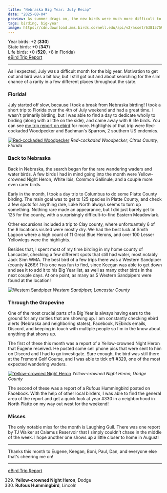 ```yaml
---
title: "Nebraska Big Year: July Recap"
date: "2025-08-04"
preview: As summer drags on, the new birds were much more difficult to find, but the end of summer is in sight.
tags: birding, big-year
image: https://cdn.download.ams.birds.cornell.edu/api/v2/asset/638157595/640
---
```


Year birds: +2 (**330**)\
State birds: +0 (**347**)\
Life birds: +0 (**520**, +8 in Florida)\
[eBird Trip Report](https://ebird.org/tripreport/390734)

---

As I expected, July was a difficult month for the big year. Motivation to get out and bird was a bit low, but I still got out and about searching for the slim chance of a rarity in a few different places throughout the state.

### Florida!

July started off slow, because I took a break from Nebraska birding! I took a short trip to Florida over the 4th of July weekend and had a great time. I wasn't primarily birding, but I was able to find a day to dedicate wholly to birding (along with a little on the side), and came away with 8 life birds. You can see [my trip report on ebird](https://ebird.org/tripreport/391872) for more. Highlights of that trip were Red-cockaded Woodpecker and Bachman's Sparrow, 2 southern US endemics.

[![Red-cockaded Woodpecker](https://cdn.download.ams.birds.cornell.edu/api/v2/asset/638668544/1200)](https://macaulaylibrary.org/asset/638668544)
_Red-cockaded Woodpecker, Citrus County, Florida_

### Back to Nebraska

Back in Nebraska, the search began for the rare wandering waders and water birds. A few birds I had in mind going into the month were Yellow-crowned Night Heron, White Ibis, Common Gallinule, and a couple more even rarer birds.

Early in the month, I took a day trip to Columbus to do some Platte County birding. The main goal was to get to 125 species in Platte County, and check a few spots for anything rare, Lake North always seems to turn up something. Nothing rare made an appearance, but I did just barely get to 125 for the county, with a surprisingly difficult-to-find Eastern Meadowlark.

Other excursions included a trip to Clay county, where unfortuantely 6 of the 8 locations visited were mostly dry. We had the best luck at Smith Lagoon where a high count of 11 Great Blue Herons, and over 100 Lesser Yellowlegs were the highlights.

Besides that, I spent most of my time birding in my home county of Lancaster, checking a few different spots that still had water, most notably Jack Sinn WMA. The best bird of a few trips there was a Western Sandpiper (county #266)! This one was fun to find, since Keegan was able to get down and see it to add it to his Big Year list, as well as many other birds in the next couple days. At one point, as many as 5 Western Sandpipers were found at the location!

[![Western Sandpiper](https://cdn.download.ams.birds.cornell.edu/api/v2/asset/639000710/1200)](https://macaulaylibrary.org/asset/639000710)
_Western Sandpiper, Lancaster County_

### Through the Grapevine

One of the most crucial parts of a Big Year is always having ears to the ground for any rarities that are showing up. I am constantly checking ebird alerts (Nebraska and neighboring states), Facebook, NEbirds emails, Discord, and keeping in touch with multiple people so I'm in the know about anything that shows up.

The first of these this month was a report of a Yellow-crowned Night Heron that Eugene received. He posted some cell phone pics that were sent to him on Discord and I had to go investigate. Sure enough, the bird was still there at the Fremont Golf Course, and I was able to tick off #329, one of the most expected wandering waders.

[![Yellow-crowned Night Heron](https://cdn.download.ams.birds.cornell.edu/api/v2/asset/639064157/1200)](https://macaulaylibrary.org/asset/639064157)
_Yellow-crowned Night Heron, Dodge County_

The second of these was a report of a Rufous Hummingbird posted on Facebook. With the help of other local birders, I was able to find the general area of the report and get a quick look at year #330 in a neighborhood in North Platte on my way out west for the weekend!

### Misses

The only notable miss for the month is Laughing Gull. There was one report by TJ Walker at Calamus Reservoir that I simply couldn't chase in the middle of the week. I hope another one shows up a little closer to home in August!

---

Thanks this month to Eugene, Keegan, Boni, Paul, Dan, and everyone else that's cheering me on!

---

[eBird Trip Report](https://ebird.org/tripreport/380323)

329. **Yellow-crowned Night Heron**, Dodge
330. **Rufous Hummingbird**, Lincoln
